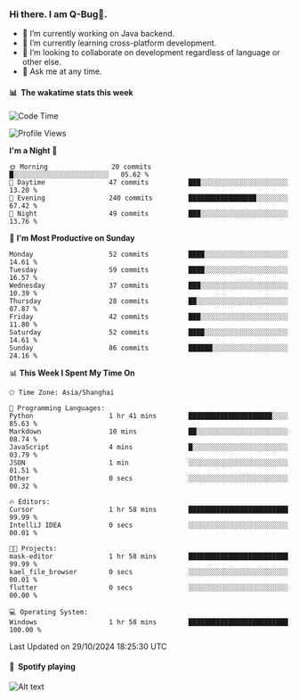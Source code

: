 ### Hi there. I am Q-Bug🐞.

- 🔭 I’m currently working on Java backend.
- 🌱 I’m currently learning cross-platform development.
- 👯 I’m looking to collaborate on development regardless of language or other else.
- 💬 Ask me at any time.

#### 📊 &nbsp;**The wakatime stats this week**  
<!--START_SECTION:waka-->
![Code Time](http://img.shields.io/badge/Code%20Time-175%20hrs%202%20mins-blue)

![Profile Views](http://img.shields.io/badge/Profile%20Views-1-blue)

**I'm a Night 🦉** 

```text
🌞 Morning                20 commits          █░░░░░░░░░░░░░░░░░░░░░░░░   05.62 % 
🌆 Daytime                47 commits          ███░░░░░░░░░░░░░░░░░░░░░░   13.20 % 
🌃 Evening                240 commits         █████████████████░░░░░░░░   67.42 % 
🌙 Night                  49 commits          ███░░░░░░░░░░░░░░░░░░░░░░   13.76 % 
```
📅 **I'm Most Productive on Sunday** 

```text
Monday                   52 commits          ████░░░░░░░░░░░░░░░░░░░░░   14.61 % 
Tuesday                  59 commits          ████░░░░░░░░░░░░░░░░░░░░░   16.57 % 
Wednesday                37 commits          ███░░░░░░░░░░░░░░░░░░░░░░   10.39 % 
Thursday                 28 commits          ██░░░░░░░░░░░░░░░░░░░░░░░   07.87 % 
Friday                   42 commits          ███░░░░░░░░░░░░░░░░░░░░░░   11.80 % 
Saturday                 52 commits          ████░░░░░░░░░░░░░░░░░░░░░   14.61 % 
Sunday                   86 commits          ██████░░░░░░░░░░░░░░░░░░░   24.16 % 
```


📊 **This Week I Spent My Time On** 

```text
🕑︎ Time Zone: Asia/Shanghai

💬 Programming Languages: 
Python                   1 hr 41 mins        █████████████████████░░░░   85.63 % 
Markdown                 10 mins             ██░░░░░░░░░░░░░░░░░░░░░░░   08.74 % 
JavaScript               4 mins              █░░░░░░░░░░░░░░░░░░░░░░░░   03.79 % 
JSON                     1 min               ░░░░░░░░░░░░░░░░░░░░░░░░░   01.51 % 
Other                    0 secs              ░░░░░░░░░░░░░░░░░░░░░░░░░   00.32 % 

🔥 Editors: 
Cursor                   1 hr 58 mins        █████████████████████████   99.99 % 
IntelliJ IDEA            0 secs              ░░░░░░░░░░░░░░░░░░░░░░░░░   00.01 % 

🐱‍💻 Projects: 
mask-editor              1 hr 58 mins        █████████████████████████   99.99 % 
kael_file_browser        0 secs              ░░░░░░░░░░░░░░░░░░░░░░░░░   00.01 % 
flutter                  0 secs              ░░░░░░░░░░░░░░░░░░░░░░░░░   00.00 % 

💻 Operating System: 
Windows                  1 hr 58 mins        █████████████████████████   100.00 % 
```


 Last Updated on 29/10/2024 18:25:30 UTC
<!--END_SECTION:waka-->

#### 🎵 &nbsp;**Spotify playing**  
![Alt text](https://spotify-recently-played-readme.vercel.app/api?user=e5y1o4x7kdt9kf2blu4wvmb4s&unique={true|1|on|yes})
